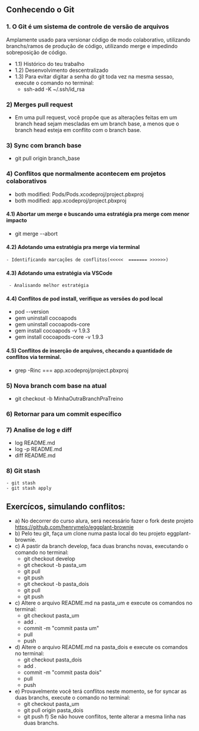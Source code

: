 ## Conhecendo o Git 
### 1. O Git é um sistema de controle de versão de arquivos
Amplamente usado para versionar código de modo colaborativo, utilizando branchs/ramos de produção de código, utilizando merge e impedindo sobreposição de código.
- 1.1) Histórico do teu trabalho
- 1.2) Desenvolvimento descentralizado
- 1.3) Para evitar digitar a senha do git toda vez na mesma sessao, execute o comando no terminal:
  - ssh-add -K ~/.ssh/id_rsa
### 2)  Merges pull request
- Em uma pull request, você propõe que as alterações feitas em um branch head sejam mescladas em um branch base, a menos que o branch head esteja em conflito com o branch base.
### 3) Sync com branch base
   - git pull origin branch_base
### 4) Conflitos que normalmente acontecem em projetos colaborativos
   - both modified:   Pods/Pods.xcodeproj/project.pbxproj
   - both modified:   app.xcodeproj/project.pbxproj
#### 4.1) Abortar um merge e buscando uma estratégia pra merge com menor impacto
   - git merge --abort
#### 4.2) Adotando uma estratégia pra merge via terminal
    - Identificando marcações de conflitos(<<<<<  ======= >>>>>>)
#### 4.3) Adotando uma estratégia via VSCode
     - Analisando melhor estratégia
#### 4.4) Conflitos de pod install, verifique as versões do pod local
  - pod --version
  - gem uninstall cocoapods
  - gem uninstall cocoapods-core 
  - gem install cocoapods -v 1.9.3
  - gem install cocoapods-core -v 1.9.3
#### 4.5) Conflitos de inserção de arquivos, checando a quantidade de conflitos via terminal.
   - grep -Rinc === app.xcodeproj/project.pbxproj
### 5) Nova branch com base na atual
   - git checkout -b MinhaOutraBranchPraTreino
### 6) Retornar para um commit específico
### 7) Analise de log e diff
   - log README.md
   - log -p README.md
   - diff README.md
### 8) Git stash
    - git stash
    - git stash apply
## Exercícos, simulando conflitos:
   - a) No decorrer do curso alura, será necessário fazer o fork deste projeto https://github.com/henrymelo/eggplant-brownie
   - b) Pelo teu git, faça um clone numa pasta local do teu projeto eggplant-brownie.
   - c) A pastir da branch develop, faca duas branchs novas, executando o comando no terminal:
        - git checkout develop
        - git checkout -b pasta_um
        - git pull
        - git push
        - git checkout -b pasta_dois
        - git pull
        - git push
   - c) Altere o arquivo README.md na pasta_um e execute os comandos no terminal:
      - git checkout pasta_um
      - add .
      - commit -m "commit pasta um"
      - pull
      - push
   - d) Altere o arquivo README.md na pasta_dois e execute os comandos no terminal:
      - git checkout pasta_dois
      - add .
      - commit -m "commit pasta dois"
      - pull
      - push
   - e) Provavelmente você terá conflitos neste momento, se for syncar as duas branchs, execute o comando no terminal:
      - git checkout pasta_um
      - git pull origin pasta_dois
      - git push
     f) Se não houve conflitos, tente alterar a mesma linha nas duas branchs. 
 

